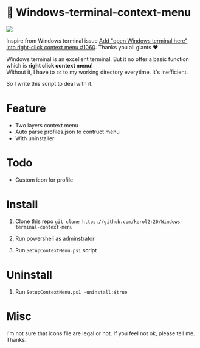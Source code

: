 # 🧾 Windows-terminal-context-menu 

![](https://i.imgur.com/gDG1nJs.png)

Inspire from Windows terminal issue [Add "open Windows terminal here" into right-click context menu #1060](https://github.com/microsoft/terminal/issues/1060). Thanks you all giants ❤

Windows terminal is an excellent terminal. But it no offer a basic function which is **right click context menu**!  
Without it, I have to `cd` to my working directory everytime. It's inefficient.  

So I write this script to deal with it.

# Feature
* Two layers context menu
* Auto parse profiles.json to contruct menu
* With uninstaller

# Todo
* Custom icon for profile

# Install
1. Clone this repo
`git clone https://github.com/kerol2r20/Windows-terminal-context-menu`

2. Run powershell as adminstrator
3. Run `SetupContextMenu.ps1` script

# Uninstall
1. Run `SetupContextMenu.ps1 -uninstall:$true`

# Misc
I'm not sure that icons file are legal or not. If you feel not ok, please tell me. Thanks.
